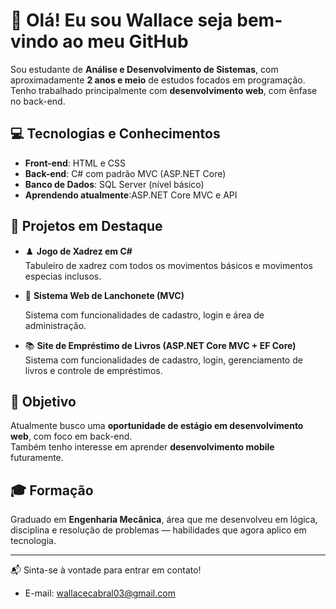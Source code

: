 # 👋 Olá! Eu sou Wallace seja bem-vindo ao meu GitHub

Sou estudante de **Análise e Desenvolvimento de Sistemas**, com aproximadamente **2 anos e meio** de estudos focados em programação. Tenho trabalhado principalmente com **desenvolvimento web**, com ênfase no back-end.

## 💻 Tecnologias e Conhecimentos

- **Front-end**: HTML e CSS  
- **Back-end**: C# com padrão MVC (ASP.NET Core)  
- **Banco de Dados**: SQL Server (nível básico)  
- **Aprendendo atualmente**:ASP.NET Core MVC e API

## 🚀 Projetos em Destaque

- ♟️ **Jogo de Xadrez em C#**  
  Tabuleiro de xadrez com todos os movimentos básicos e movimentos especias inclusos.
  
- 🍔 **Sistema Web de Lanchonete (MVC)**

  Sistema com funcionalidades de cadastro, login e área de administração.

- 📚 **Site de Empréstimo de Livros (ASP.NET Core MVC + EF Core)**  
  Sistema com funcionalidades de cadastro, login, gerenciamento de livros e controle de empréstimos.

## 🎯 Objetivo

Atualmente busco uma **oportunidade de estágio em desenvolvimento web**, com foco em back-end.  
Também tenho interesse em aprender **desenvolvimento mobile** futuramente.

## 🎓 Formação

Graduado em **Engenharia Mecânica**, área que me desenvolveu em lógica, disciplina e resolução de problemas — habilidades que agora aplico em tecnologia.

---

📬 Sinta-se à vontade para entrar em contato!
- E-mail: wallacecabral03@gmail.com 

  
